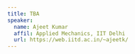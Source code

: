```yaml
---
title: TBA
speaker:
  name: Ajeet Kumar
  affil: Applied Mechanics, IIT Delhi
  url: https://web.iitd.ac.in/~ajeetk/
---
```

